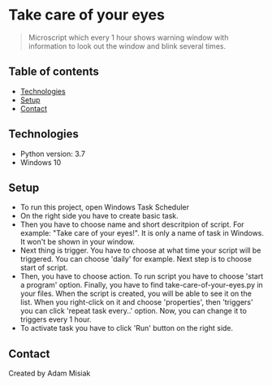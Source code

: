# Take care of your eyes
>Microscript which every 1 hour shows warning window with information to look out the window and blink several times.

## Table of contents
* [Technologies](#technologies)
* [Setup](#setup)
* [Contact](#contact)

## Technologies
* Python version: 3.7
* Windows 10


## Setup
* To run this project, open Windows Task Scheduler
* On the right side you have to create basic task.
* Then you have to choose name and short descritpion of script. For example: "Take care of your eyes!".
It is only a name of task in Windows. It won't be shown in your window.
* Next thing is trigger. You have to choose at what time your script will be triggered.
You can choose 'daily' for example. Next step is to choose start of script.
* Then, you have to choose action. To run script you have to choose 'start a program' option.
Finally, you have to find take-care-of-your-eyes.py in your files. 
When the script is created, you will be able to see it on the list. When you right-click on it and choose 'properties', then 'triggers' you can click 'repeat task every..' option. Now, you can change it to triggers every 1 hour. 
* To activate task you have to click 'Run' button on the right side.


## Contact
Created by Adam Misiak
